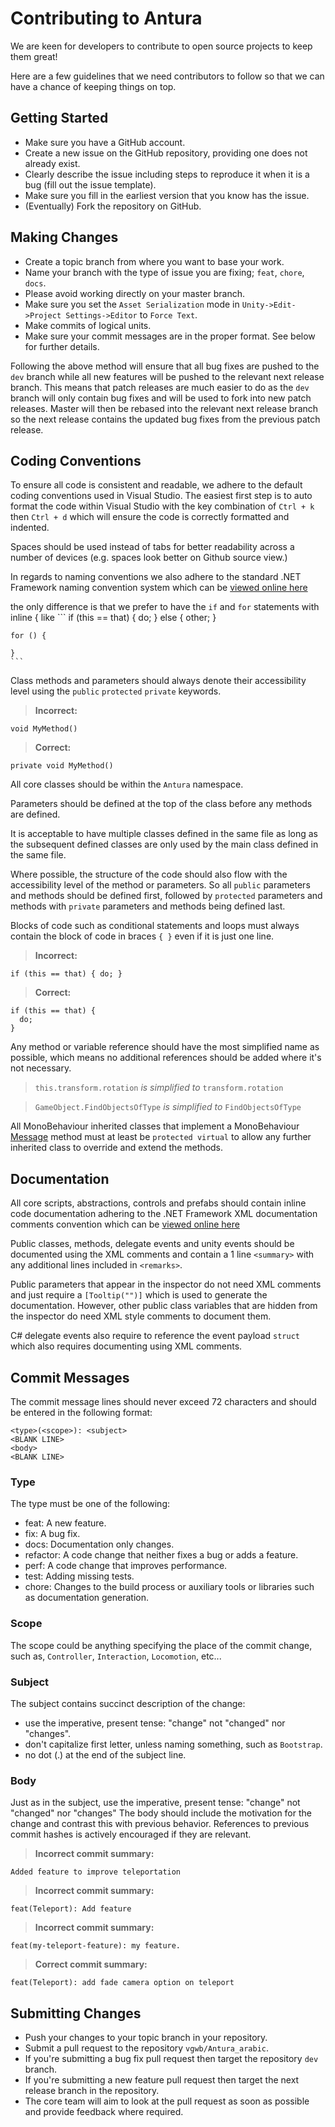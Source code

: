 # Contributing to Antura

We are keen for developers to contribute to open source projects to
keep them great!

Here are a few guidelines that we need contributors to
follow so that we can have a chance of keeping things on top.

## Getting Started
* Make sure you have a GitHub account.
* Create a new issue on the GitHub repository, providing one does not already exist.
* Clearly describe the issue including steps to reproduce it when it is a bug (fill out the issue template).
* Make sure you fill in the earliest version that you know has the issue.
* (Eventually) Fork the repository on GitHub.

## Making Changes

* Create a topic branch from where you want to base your work.
* Name your branch with the type of issue you are fixing; `feat`, `chore`, `docs`.
* Please avoid working directly on your master branch.
* Make sure you set the `Asset Serialization` mode in `Unity->Edit->Project Settings->Editor` to `Force Text`.
* Make commits of logical units.
* Make sure your commit messages are in the proper format. See below for further details.

Following the above method will ensure that all bug fixes are pushed to the `dev` branch while all new features will be pushed to the relevant next release branch. This means that patch releases are much easier to do as the `dev` branch will only contain bug fixes and will be used to fork into new patch releases. Master will then be rebased into the relevant next release branch so the next release  contains the updated bug fixes from the previous patch release.

## Coding Conventions

To ensure all code is consistent and readable, we adhere to the default coding conventions used in Visual Studio. The easiest first step is to auto format the code within Visual Studio with the key combination of `Ctrl + k` then `Ctrl + d` which will ensure the code is correctly formatted and indented.

Spaces should be used instead of tabs for better readability across a number of devices (e.g. spaces look better on Github source view.)

In regards to naming conventions we also adhere to the standard .NET Framework naming convention system which can be [viewed online here](https://docs.microsoft.com/en-us/dotnet/standard/design-guidelines/general-naming-conventions)

the only difference is that we prefer to have the `if` and `for` statements with inline { like
    ```
    if (this == that) {
      do;
    } else {
      other;
    }

    for () {
        
    }
    ```

Class methods and parameters should always denote their accessibility
level using the `public` `protected` `private` keywords.

  > **Incorrect:**
  ```
  void MyMethod()
  ```

  > **Correct:**
  ```
  private void MyMethod()
  ```

All core classes should be within the `Antura` namespace.

Parameters should be defined at the top of the class before any methods are defined.

It is acceptable to have multiple classes defined in the same file as long as the subsequent defined classes are only used by the main class defined in the same file.

Where possible, the structure of the code should also flow with the accessibility level of the method or parameters. So all `public` parameters and methods should be defined first, followed by `protected` parameters and methods with `private` parameters and methods being defined last.

Blocks of code such as conditional statements and loops must always contain the block of code in braces `{ }` even if it is just one line.

  > **Incorrect:**
  ```
  if (this == that) { do; }
  ```

  > **Correct:**
  ```
  if (this == that) {
    do;
  }
  ```

Any method or variable reference should have the most simplified name as possible, which means no additional references should be added where it's not necessary.

  > `this.transform.rotation` *is simplified to* `transform.rotation`

  > `GameObject.FindObjectsOfType` *is simplified to* `FindObjectsOfType`

All MonoBehaviour inherited classes that implement a MonoBehaviour [Message](https://docs.unity3d.com/ScriptReference/MonoBehaviour.html) method must at least be `protected virtual` to allow any further inherited class to override and extend the methods.

## Documentation

All core scripts, abstractions, controls and prefabs should contain inline code documentation adhering to the .NET Framework XML documentation comments convention which can be [viewed online here](https://msdn.microsoft.com/en-us/library/b2s063f7.aspx)

Public classes, methods, delegate events and unity events should be documented using the XML comments and contain a 1 line `<summary>` with any additional lines included in `<remarks>`.

Public parameters that appear in the inspector do not need XML comments and just require a `[Tooltip("")]` which is used to generate the documentation. However, other public class variables that are hidden from the inspector do need XML style comments to document them.

C# delegate events also require to reference the event payload `struct` which also requires documenting using XML comments.

## Commit Messages

The commit message lines should never exceed 72 characters and should be entered in the following format:

```
<type>(<scope>): <subject>
<BLANK LINE>
<body>
<BLANK LINE>
```

### Type

The type must be one of the following:

* feat: A new feature.
* fix: A bug fix.
* docs: Documentation only changes.
* refactor: A code change that neither fixes a bug or adds a feature.
* perf: A code change that improves performance.
* test: Adding missing tests.
* chore: Changes to the build process or auxiliary tools or libraries such as documentation generation.

### Scope

The scope could be anything specifying the place of the commit change, such as, `Controller`, `Interaction`, `Locomotion`, etc...

### Subject

The subject contains succinct description of the change:

* use the imperative, present tense: "change" not "changed" nor "changes".
* don't capitalize first letter, unless naming something, such as `Bootstrap`.
* no dot (.) at the end of the subject line.

### Body

Just as in the subject, use the imperative, present tense: "change" not "changed" nor "changes" The body should include the motivation for the change and contrast this with previous behavior. References to previous commit hashes is actively encouraged if they are relevant.

  > **Incorrect commit summary:**
  ```
  Added feature to improve teleportation
  ```
  > **Incorrect commit summary:**
  ```
  feat(Teleport): Add feature
  ```
  > **Incorrect commit summary:**
  ```
  feat(my-teleport-feature): my feature.
  ```

  > **Correct commit summary:**
  ```
  feat(Teleport): add fade camera option on teleport
  ```

## Submitting Changes
* Push your changes to your topic branch in your repository.
* Submit a pull request to the repository `vgwb/Antura_arabic`.
* If you're submitting a bug fix pull request then target the repository `dev` branch.
* If you're submitting a new feature pull request then target the next release branch in the repository.
* The core team will aim to look at the pull request as soon as possible and provide feedback where required.
